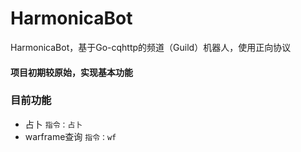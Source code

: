# HarmonicaBot

HarmonicaBot，基于Go-cqhttp的频道（Guild）机器人，使用正向协议

#### 项目初期较原始，实现基本功能

### 目前功能

- 占卜 `指令：占卜`
- warframe查询 `指令：wf`

